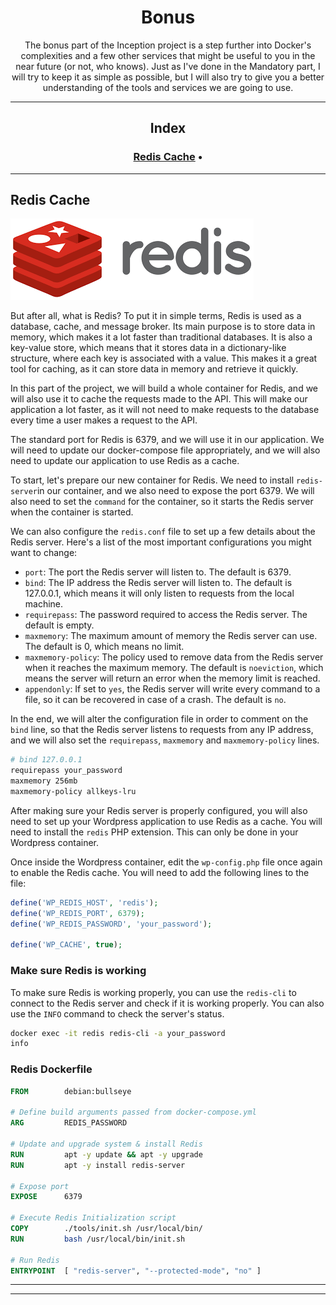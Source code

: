 <h1 align=center>
	<b>Bonus</b>
</h1>

<p align=center>
	The bonus part of the Inception project is a step further into Docker's complexities and a few other services that might be useful to you in the near future (or not, who knows). Just as I've done in the Mandatory part, I will try to keep it as simple as possible, but I will also try to give you a better understanding of the tools and services we are going to use.
</p>

---
<h2 align=center> Index </h2>
<h3 align="center"><b>
	<a href="#Redis">Redis Cache</a>
	<span> • </span>
</b></h3>

---

<h2 id="Redis">
Redis Cache
</h2>

![Redis](./screenshots/redis.png)

But after all, what is Redis? To put it in simple terms, Redis is used as a database, cache, and message broker. Its main purpose is to store data in memory, which makes it a lot faster than traditional databases. It is also a key-value store, which means that it stores data in a dictionary-like structure, where each key is associated with a value. This makes it a great tool for caching, as it can store data in memory and retrieve it quickly.

In this part of the project, we will build a whole container for Redis, and we will also use it to cache the requests made to the API. This will make our application a lot faster, as it will not need to make requests to the database every time a user makes a request to the API.

The standard port for Redis is 6379, and we will use it in our application. We will need to update our docker-compose file appropriately, and we will also need to update our application to use Redis as a cache.

To start, let's prepare our new container for Redis. We need to install `redis-server`in our container, and we also need to expose the port 6379. We will also need to set the `command` for the container, so it starts the Redis server when the container is started. 

We can also configure the `redis.conf` file to set up a few details about the Redis server. Here's a list of the most important configurations you might want to change:

- `port`: The port the Redis server will listen to. The default is 6379.
- `bind`: The IP address the Redis server will listen to. The default is 127.0.0.1, which means it will only listen to requests from the local machine.
- `requirepass`: The password required to access the Redis server. The default is empty.
- `maxmemory`: The maximum amount of memory the Redis server can use. The default is 0, which means no limit.
- `maxmemory-policy`: The policy used to remove data from the Redis server when it reaches the maximum memory. The default is `noeviction`, which means the server will return an error when the memory limit is reached.
- `appendonly`: If set to `yes`, the Redis server will write every command to a file, so it can be recovered in case of a crash. The default is `no`.

In the end, we will alter the configuration file in order to comment on the `bind` line, so that the Redis server listens to requests from any IP address, and we will also set the `requirepass`,  `maxmemory` and `maxmemory-policy` lines.

```bash
# bind 127.0.0.1
requirepass your_password
maxmemory 256mb
maxmemory-policy allkeys-lru
```

After making sure your Redis server is properly configured, you will also need to set up your Wordpress application to use Redis as a cache. You will need to install the `redis` PHP extension. This can only be done in your Wordpress container. 

Once inside the Wordpress container, edit the `wp-config.php` file once again to enable the Redis cache. You will need to add the following lines to the file:

```php
define('WP_REDIS_HOST', 'redis');
define('WP_REDIS_PORT', 6379);
define('WP_REDIS_PASSWORD', 'your_password');

define('WP_CACHE', true);
```

### Make sure Redis is working

To make sure Redis is working properly, you can use the `redis-cli` to connect to the Redis server and check if it is working properly. You can also use the `INFO` command to check the server's status.


```bash
docker exec -it redis redis-cli -a your_password
info
```

### Redis Dockerfile

```Dockerfile
FROM        debian:bullseye

# Define build arguments passed from docker-compose.yml
ARG         REDIS_PASSWORD

# Update and upgrade system & install Redis
RUN         apt -y update && apt -y upgrade
RUN         apt -y install redis-server

# Expose port
EXPOSE      6379

# Execute Redis Initialization script
COPY        ./tools/init.sh /usr/local/bin/
RUN         bash /usr/local/bin/init.sh

# Run Redis
ENTRYPOINT  [ "redis-server", "--protected-mode", "no" ]
```

---



---
